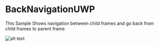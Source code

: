 # BackNavigationUWP

This Sample Shows navigation between child frames and go back from child frames to parent frame

![alt text](https://lh3.googleusercontent.com/wyLqitwMd89u0ubb4_k4g9l8q4WqLazqoAxt6iuN8n99Gt5sP1xP6vwmZ3ltfnrFxPrzZ7TCvP-QuGJ9IqrBUp5FoIPGlMyKAm8COyTnF87Ep5cU_RGrpffFqQkFhQCu5ty_LTY_qkV8hnBmtOazYEqxGpVxkH1ciAlVJtBJA1xNMPr-xn3Jz5VWsPLvq_yCA_wyWcpW53nyGJty-gJTIE6R6r8gRTmy8GFiJ2l415ERjYlhF6MUjDgdmt306Gssh7sRRkMbuq00n4ARdDVamB5i7VwuOLHvKmWZZyP0Q0rvB8TvrGMBPzvTGFpCe2mUC94grV2eUlhdoSB2hUaFpyle0ynl3D4UH6k7VskDrItzZIK3wWptmppuyqDucu6H5uApv6fTZRkTceHP1XWzqihluWP7cz1DT2GEUD4seoR967rqD1xQ06VjzkA6Zuv7pfw43lg2_WtIs3iQsaBzh275al_rkR0NX3LTxde5_GEerwseG2FQ6tk9d3G1O0RqdIpkFXa2NYvl0GQ9knq1UdxP4rO9EFoY90r7SOIVC4FVyARAJ54HwGv2naXFi-szrZsvWbgTvkBgUQ782ps1Feq5Pa1T_Lf6DrHt7Wt0Nmh0ubocObadfTCGdZcvR1wvEn-BfN62AfIHI0dK8d6VVqWj=w600-h429-no)
